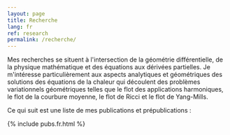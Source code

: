 ```yaml
---
layout: page
title: Recherche
lang: fr
ref: research
permalink: /recherche/
---
```


Mes recherches se situent à l'intersection de la géométrie différentielle, de la physique mathématique et des équations aux dérivées partielles. Je m'intéresse particulièrement aux aspects analytiques et géométriques des solutions des équations de la chaleur qui découlent des problèmes variationnels géométriques telles que le flot des applications harmoniques, le flot de la courbure moyenne, le flot de Ricci et le flot de Yang-Mills.

Ce qui suit est une liste de mes publications et prépublications :

{% include pubs.fr.html %}
